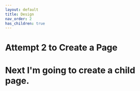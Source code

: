 ```yaml
---
layout: default
title: Design
nav_order: 2
has_children: true
---
```


<H1> Attempt 2 to Create a Page<H1>

<p>Next I'm going to create a child page.<p>
